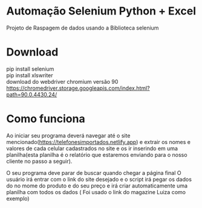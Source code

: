 # Automação Selenium Python + Excel
Projeto de Raspagem de dados usando a Biblioteca selenium

# Download
pip install selenium </br>
pip install xlswriter</br>
download do webdriver chromium versão 90 https://chromedriver.storage.googleapis.com/index.html?path=90.0.4430.24/

# Como funciona

Ao iniciar seu programa deverá navegar até o site mencionado(https://telefonesimportados.netlify.app) e extrair os nomes e valores de cada celular cadastrados no site e os ir inserindo em uma planilha(esta planilha é o relatório que estaremos enviando para o nosso cliente no passo a seguir).

O seu programa deve parar de buscar quando chegar a página final
O usuário irá entrar com o link do site desejado e o script irá pegar os dados do no mome do produto e do seu preço e irá criar automaticamente uma planilha
com todos os dados ( Foi usado o link do magazine Luiza como exemplo)
